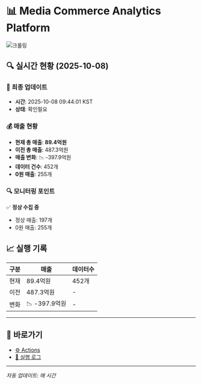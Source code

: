 # 📊 Media Commerce Analytics Platform

![크롤링](https://img.shields.io/badge/크롤링-확인필요-orange)

## 🔍 실시간 현황 (2025-10-08)

### 📍 최종 업데이트
- **시간**: 2025-10-08 09:44:01 KST
- **상태**: 확인필요

### 💰 매출 현황
- **현재 총 매출**: **89.4억원**
- **이전 총 매출**: 487.3억원
- **매출 변화**: 📉 -397.9억원
- **데이터 건수**: 452개
- **0원 매출**: 255개

### 🔍 모니터링 포인트

✅ **정상 수집 중**
- 정상 매출: 197개
- 0원 매출: 255개


## 📈 실행 기록

| 구분 | 매출 | 데이터수 |
|------|------|----------|
| 현재 | 89.4억원 | 452개 |
| 이전 | 487.3억원 | - |
| 변화 | 📉 -397.9억원 | - |

---

## 🔗 바로가기

- [⚙️ Actions](../../actions)
- [📝 실행 로그](../../actions/workflows/daily_scraping.yml)

---

*자동 업데이트: 매 시간*

